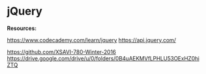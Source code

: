 # jQuery

**Resources:**

https://www.codecademy.com/learn/jquery
https://api.jquery.com/

https://github.com/XSAVI-780-Winter-2016
https://drive.google.com/drive/u/0/folders/0B4uAEKMVfLPHLU53OExHZ0hiZTQ
